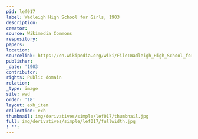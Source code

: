 ```yaml
---
pid: lef017
label: Wadleigh High School for Girls, 1903
description:
creator:
source: Wikimedia Commons
respository:
papers:
location:
sourcelink: https://en.wikipedia.org/wiki/File:Wadleigh_High_School_for_Girls,_1903.jpg
publisher:
_date: '1903'
contributor:
rights: Public domain
relation:
_type: image
site: wad
order: '18'
layout: exh_item
collection: exh
thumbnail: img/derivatives/simple/lef017/thumbnail.jpg
full: img/derivatives/simple/lef017/fullwidth.jpg
! '':
---
```

